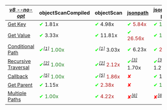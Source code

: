 |_[v8 --no-opt](https://flaviocopes.com/node-runtime-v8-options/)_|objectScanCompiled|objectScan|[jsonpath](https://www.npmjs.com/package/jsonpath)|[jsonpath-plus](https://www.npmjs.com/package/jsonpath-plus)|[jmespath](https://www.npmjs.com/package/jmespath)|
|---|---|---|---|---|---|
|<a href="./test/comparison/suites/key.js">Get Key</a>|<span style='color:#00ff00'>✔</span> 1.81x|<span style='color:#00ff00'>✔</span> 4.98x|<span style="color:#b01414"><span style='color:#00ff00'>✔</span> 5.84x</span>|<span style="color:#1f811f"><span style='color:#00ff00'>✔</span> 1.00x</span>|<span style='color:#ff0000'>✘</span>|
|<a href="./test/comparison/suites/value.js">Get Value</a>|<span style='color:#00ff00'>✔</span> 3.33x|<span style='color:#00ff00'>✔</span> 11.81x|<span style="color:#b01414"><span style='color:#00ff00'>✔</span> 26.56x</span>|<span style="color:#1f811f"><span style='color:#00ff00'>✔</span> 1.00x</span>|<span style='color:#00ff00'>✔</span> 3.35x|
|<a href="./test/comparison/suites/condition.js">Conditional Path</a>|<span style="color:#1f811f"><span style='color:#00ff00'>✔</span><i><sup><a href="#timing_ref_1">[1]</a></sup></i> 1.00x</span>|<span style='color:#00ff00'>✔</span><i><sup><a href="#timing_ref_1">[1]</a></sup></i> 3.03x|<span style='color:#00ff00'>✔</span> 6.23x|<span style="color:#b01414"><span style='color:#00ff00'>✔</span> 27.09x</span>|<span style='color:#00ff00'>✔</span> 1.45x|
|<a href="./test/comparison/suites/recursive.js">Recursive Traversal</a>|<span style="color:#1f811f"><span style='color:#00ff00'>✔</span><i><sup><a href="#timing_ref_2">[2]</a></sup></i> 1.00x</span>|<span style="color:#b01414"><span style='color:#00ff00'>✔</span><i><sup><a href="#timing_ref_2">[2]</a></sup></i> 2.12x</span>|<span style='color:#00ff00'>✔</span><i><sup><a href="#timing_ref_3">[3]</a></sup></i> 1.70x|<span style='color:#00ff00'>✔</span><i><sup><a href="#timing_ref_3">[3]</a></sup></i> 1.27x|<span style='color:#ff0000'>✘</span><i><sup><a href="#timing_ref_4">[4]</a></sup></i>|
|<a href="./test/comparison/suites/callback.js">Callback</a>|<span style="color:#1f811f"><span style='color:#00ff00'>✔</span><i><sup><a href="#timing_ref_5">[5]</a></sup></i> 1.00x</span>|<span style="color:#b01414"><span style='color:#00ff00'>✔</span><i><sup><a href="#timing_ref_5">[5]</a></sup></i> 1.86x</span>|<span style='color:#ff0000'>✘</span>|<span style='color:#00ff00'>✔</span> 1.11x|<span style='color:#ff0000'>✘</span>|
|<a href="./test/comparison/suites/parent.js">Get Parent</a>|<span style='color:#00ff00'>✔</span> 1.15x|<span style="color:#b01414"><span style='color:#00ff00'>✔</span> 2.38x</span>|<span style='color:#ff0000'>✘</span>|<span style="color:#1f811f"><span style='color:#00ff00'>✔</span> 1.00x</span>|<span style='color:#ff0000'>✘</span>|
|<a href="./test/comparison/suites/multiplePaths.js">Multiple Paths</a>|<span style="color:#1f811f"><span style='color:#00ff00'>✔</span> 1.00x</span>|<span style="color:#b01414"><span style='color:#00ff00'>✔</span> 4.22x</span>|<span style='color:#ff0000'>✘</span><i><sup><a href="#timing_ref_6">[6]</a></sup></i>|<span style='color:#ff0000'>✘</span><i><sup><a href="#timing_ref_6">[6]</a></sup></i>|<span style='color:#00ff00'>✔</span><i><sup><a href="#timing_ref_7">[7]</a></sup></i> 1.21x|
